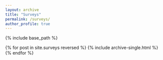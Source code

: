```yaml
---
layout: archive
title: "Surveys"
permalink: /surveys/
author_profile: true
---
```



{% include base_path %}

{% for post in site.surveys reversed %}
  {% include archive-single.html %}
{% endfor %}
